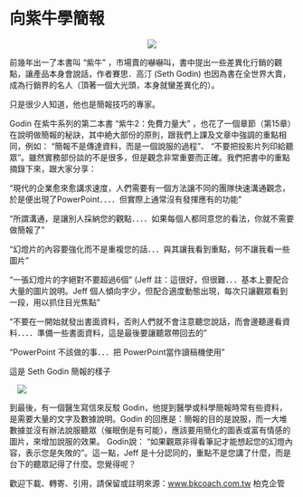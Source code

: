 # 向紫牛學簡報 

<div style="clear: both; text-align: center;"><a href="http://3.bp.blogspot.com/-qazjoLcpPWA/VhUgdn6LKzI/AAAAAAAAN5o/7L8dAGAom9s/s1600/pcow1.jpg" style="margin-left: 1em; margin-right: 1em;"><img border="0" src="http://3.bp.blogspot.com/-qazjoLcpPWA/VhUgdn6LKzI/AAAAAAAAN5o/7L8dAGAom9s/s1600/pcow1.jpg"/></a></div>
<p>前幾年出一了本書叫 “紫牛” ，市場賣的嚇嚇叫，書中提出一些差異化行銷的觀點，讓產品本身會說話，作者賽思．高汀 (Seth Godin) 也因為書在全世界大賣，成為行銷界的名人（頂著一個大光頭，本身就蠻差異化的）。</p>
<p>只是很少人知道，他也是簡報技巧的專家。</p>
<p>Godin 在紫牛系列的第二本書 “紫牛2：免費力量大” ，也花了一個章節（第15章）在說明做簡報的秘訣，其中絶大部份的原則，跟我們上課及文章中強調的重點相同，例如： “簡報不是傳達資料，而是一個說服的過程”、 “不要把投影片列印給聽眾”。雖然實務部份談的不是很多，但是觀念非常重要而正確。我們把書中的重點摘錄下來，跟大家分享：<a name="more"></a></p>
<p>“現代的企業愈來愈講求速度，人們需要有一個方法讓不同的團隊快速溝通觀念，於是便出現了PowerPoint．．．．但實際上通常沒有發揮應有的功能”</p>
<p>“所謂溝通，是讓別人採納您的觀點．．．．如果每個人都同意您的看法，你就不需要做簡報了”</p>
<p>“幻燈片的內容要強化而不是重複您的話．．．與其讓我看到重點，何不讓我看一些圖片”</p>
<p>“一張幻燈片的字絕對不要超過6個” (Jeff 註：這很好，但很難．．．基本上要配合大量的圖片說明。Jeff 個人傾向字少，但配合適度動態出現，每次只讓觀眾看到一段，用以抓住目光焦點”</p>
<p>“不要在一開始就發出書面資料，否則人們就不會注意聽您說話，而會邊聽邊看資料．．．．準備一些書面資料，這是最後要讓聽眾帶回去的”</p>
<p>“PowerPoint 不該做的事．．．把 PowerPoint當作讀稿機使用”</p>
<p>這是 Seth Godin 簡報的樣子</p>
<p><a href="http://3.bp.blogspot.com/-V_GPQ_33AKA/VhUgdjoPvrI/AAAAAAAAN5s/FNX53gQmYiw/s1600/pcow2.jpg" style="margin-left: 1em; margin-right: 1em; text-align: center;"><img border="0" src="http://3.bp.blogspot.com/-V_GPQ_33AKA/VhUgdjoPvrI/AAAAAAAAN5s/FNX53gQmYiw/s1600/pcow2.jpg"/></a></p>
<p>到最後，有一個醫生寫信來反駁 Godin，他提到醫學或科學簡報時常有些資料，是需要大量的文字及數據說明。Godin 的回應是：簡報的目的是說服，而一大堆數據並沒有辦法說服聽眾（催眠倒是有可能），應該要用簡化的圖表或富有情感的圖片，來增加說服的效果。 Godin說： “如果觀眾非得看筆記才能想起您的幻燈內容，表示您是失敗的”。這一點，Jeff 是十分認同的，重點不是您講了什麼，而是台下的聽眾記得了什麼。您覺得呢？</p>
<p>歡迎下載、轉寄、引用，請保留或註明來源：<a href="http://www.bkcoach.com.tw/">www.bkcoach.com.tw</a> 柏克企管</p>